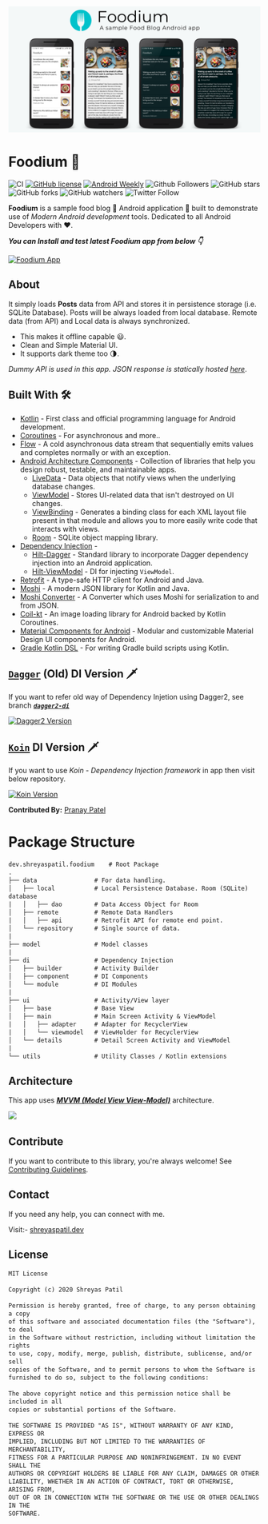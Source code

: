 ![](media/FoodiumHeader.png)

# Foodium 🍲 

![CI](https://github.com/PatilShreyas/Foodium/workflows/CI/badge.svg?branch=master)
[![GitHub license](https://img.shields.io/badge/License-MIT-blue.svg)](LICENSE)
[![Android Weekly](https://img.shields.io/badge/Android%20Weekly-%23406-2CA3E6.svg?style=flat)](http://androidweekly.net/issues/issue-406)
![Github Followers](https://img.shields.io/github/followers/PatilShreyas?label=Follow&style=social)
![GitHub stars](https://img.shields.io/github/stars/PatilShreyas/Foodium?style=social)
![GitHub forks](https://img.shields.io/github/forks/PatilShreyas/Foodium?style=social)
![GitHub watchers](https://img.shields.io/github/watchers/PatilShreyas/Foodium?style=social)
![Twitter Follow](https://img.shields.io/twitter/follow/imShreyasPatil?label=Follow&style=social)

**Foodium** is a sample food blog 🍲 Android application 📱 built to demonstrate use of *Modern Android development* tools. Dedicated to all Android Developers with ❤️. 

***You can Install and test latest Foodium app from below 👇***

[![Foodium App](https://img.shields.io/badge/Foodium🍲-APK-red.svg?style=for-the-badge&logo=android)](https://github.com/PatilShreyas/Foodium/releases/latest/download/app.apk)


## About
It simply loads **Posts** data from API and stores it in persistence storage (i.e. SQLite Database). Posts will be always loaded from local database. Remote data (from API) and Local data is always synchronized. 
- This makes it offline capable 😃. 
- Clean and Simple Material UI.
- It supports dark theme too 🌗.

*Dummy API is used in this app. JSON response is statically hosted [here](https://patilshreyas.github.io/DummyFoodiumApi/api/posts/)*.

## Built With 🛠
- [Kotlin](https://kotlinlang.org/) - First class and official programming language for Android development.
- [Coroutines](https://kotlinlang.org/docs/reference/coroutines-overview.html) - For asynchronous and more..
- [Flow](https://kotlin.github.io/kotlinx.coroutines/kotlinx-coroutines-core/kotlinx.coroutines.flow/-flow/) - A cold asynchronous data stream that sequentially emits values and completes normally or with an exception.
- [Android Architecture Components](https://developer.android.com/topic/libraries/architecture) - Collection of libraries that help you design robust, testable, and maintainable apps.
  - [LiveData](https://developer.android.com/topic/libraries/architecture/livedata) - Data objects that notify views when the underlying database changes.
  - [ViewModel](https://developer.android.com/topic/libraries/architecture/viewmodel) - Stores UI-related data that isn't destroyed on UI changes. 
  - [ViewBinding](https://developer.android.com/topic/libraries/view-binding) - Generates a binding class for each XML layout file present in that module and allows you to more easily write code that interacts with views.
  - [Room](https://developer.android.com/topic/libraries/architecture/room) - SQLite object mapping library.
- [Dependency Injection](https://developer.android.com/training/dependency-injection) - 
  - [Hilt-Dagger](https://dagger.dev/hilt/) - Standard library to incorporate Dagger dependency injection into an Android application.
  - [Hilt-ViewModel](https://developer.android.com/training/dependency-injection/hilt-jetpack) - DI for injecting `ViewModel`.
- [Retrofit](https://square.github.io/retrofit/) - A type-safe HTTP client for Android and Java.
- [Moshi](https://github.com/square/moshi) - A modern JSON library for Kotlin and Java.
- [Moshi Converter](https://github.com/square/retrofit/tree/master/retrofit-converters/moshi) - A Converter which uses Moshi for serialization to and from JSON.
- [Coil-kt](https://coil-kt.github.io/coil/) - An image loading library for Android backed by Kotlin Coroutines.
- [Material Components for Android](https://github.com/material-components/material-components-android) - Modular and customizable Material Design UI components for Android.
- [Gradle Kotlin DSL](https://docs.gradle.org/current/userguide/kotlin_dsl.html) - For writing Gradle build scripts using Kotlin.

## [`Dagger`](https://dagger.dev/) (Old) DI Version 🗡️
If you want to refer old way of Dependency Injetion using Dagger2, see branch [***`dagger2-di`***](https://github.com/PatilShreyas/Foodium/tree/dagger2-di)

[![Dagger2 Version](https://img.shields.io/static/v1?label=Foodium&message=Dagger2-DI&color=brightgreen&logo=android)](https://github.com/PatilShreyas/Foodium/tree/dev-hilt-android)


## [`Koin`](https://insert-koin.io/) DI Version 🗡️
If you want to use *Koin - Dependency Injection framework* in app then visit below repository.

[![Koin Version](https://img.shields.io/badge/PranayPatel512-Foodium-blue.svg?style=flat-square&logo=github)](https://github.com/pranaypatel512/Foodium)

**Contributed By:** [Pranay Patel](https://github.com/pranaypatel512/)


# Package Structure
    
    dev.shreyaspatil.foodium    # Root Package
    .
    ├── data                # For data handling.
    │   ├── local           # Local Persistence Database. Room (SQLite) database
    |   │   ├── dao         # Data Access Object for Room   
    │   ├── remote          # Remote Data Handlers     
    |   │   ├── api         # Retrofit API for remote end point.
    │   └── repository      # Single source of data.
    |
    ├── model               # Model classes
    |
    ├── di                  # Dependency Injection             
    │   ├── builder         # Activity Builder
    │   ├── component       # DI Components       
    │   └── module          # DI Modules
    |
    ├── ui                  # Activity/View layer
    │   ├── base            # Base View
    │   ├── main            # Main Screen Activity & ViewModel
    |   │   ├── adapter     # Adapter for RecyclerView
    |   │   └── viewmodel   # ViewHolder for RecyclerView   
    │   └── details         # Detail Screen Activity and ViewModel
    |
    └── utils               # Utility Classes / Kotlin extensions


## Architecture
This app uses [***MVVM (Model View View-Model)***](https://developer.android.com/jetpack/docs/guide#recommended-app-arch) architecture.

![](https://developer.android.com/topic/libraries/architecture/images/final-architecture.png)


## Contribute
If you want to contribute to this library, you're always welcome!
See [Contributing Guidelines](CONTRIBUTING.md). 

## Contact
If you need any help, you can connect with me.

Visit:- [shreyaspatil.dev](https://shreyaspatil.dev)

## License
```
MIT License

Copyright (c) 2020 Shreyas Patil

Permission is hereby granted, free of charge, to any person obtaining a copy
of this software and associated documentation files (the "Software"), to deal
in the Software without restriction, including without limitation the rights
to use, copy, modify, merge, publish, distribute, sublicense, and/or sell
copies of the Software, and to permit persons to whom the Software is
furnished to do so, subject to the following conditions:

The above copyright notice and this permission notice shall be included in all
copies or substantial portions of the Software.

THE SOFTWARE IS PROVIDED "AS IS", WITHOUT WARRANTY OF ANY KIND, EXPRESS OR
IMPLIED, INCLUDING BUT NOT LIMITED TO THE WARRANTIES OF MERCHANTABILITY,
FITNESS FOR A PARTICULAR PURPOSE AND NONINFRINGEMENT. IN NO EVENT SHALL THE
AUTHORS OR COPYRIGHT HOLDERS BE LIABLE FOR ANY CLAIM, DAMAGES OR OTHER
LIABILITY, WHETHER IN AN ACTION OF CONTRACT, TORT OR OTHERWISE, ARISING FROM,
OUT OF OR IN CONNECTION WITH THE SOFTWARE OR THE USE OR OTHER DEALINGS IN THE
SOFTWARE.
```
